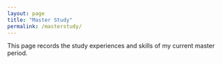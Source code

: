 ```yaml
---
layout: page
title: "Master Study"
permalink: /masterstudy/
---
```

This page records the study experiences and skills of my current master period.
